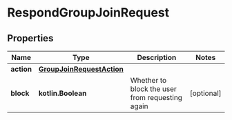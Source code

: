
# RespondGroupJoinRequest

## Properties
Name | Type | Description | Notes
------------ | ------------- | ------------- | -------------
**action** | [**GroupJoinRequestAction**](GroupJoinRequestAction.md) |  | 
**block** | **kotlin.Boolean** | Whether to block the user from requesting again |  [optional]



